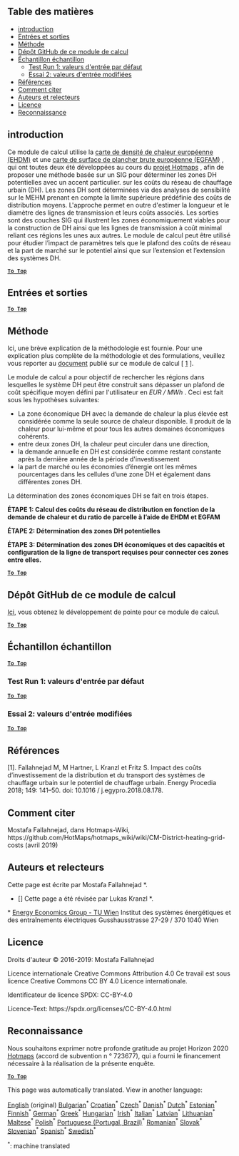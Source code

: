 <h2> Table des matières </h2><ul><li> <a href="#introduction">introduction</a> </li><li> <a href="#inputs-and-outputs">Entrées et sorties</a> </li><li> <a href="#method">Méthode</a> </li><li> <a href="#GitHub-Repository-of-this-calculation-module">Dépôt GitHub de ce module de calcul</a> </li><li> <a href="#sample-run">Échantillon échantillon</a> <ul><li> <a href="#test-run-1-default-input-values">Test Run 1: valeurs d&#39;entrée par défaut</a> </li><li> <a href="#test-run-2-modified-input-values">Essai 2: valeurs d&#39;entrée modifiées</a> </li></ul></li><li> <a href="#references">Références</a> </li><li> <a href="#how-to-cite">Comment citer</a> </li><li> <a href="#authors-and-reviewers">Auteurs et relecteurs</a> </li><li> <a href="#license">Licence</a> </li><li> <a href="#acknowledgement">Reconnaissance</a> </li></ul><h2> introduction </h2><p> Ce module de calcul utilise la <a href="https://gitlab.com/hotmaps/heat/heat_tot_curr_density">carte de densité de chaleur européenne (EHDM)</a> et une <a href="https://gitlab.com/hotmaps/gfa_tot_curr_density">carte de surface de plancher brute européenne (EGFAM)</a> , qui ont toutes deux été développées au cours du <a href="https://www.hotmaps-project.eu/">projet Hotmaps</a> , afin de proposer une méthode basée sur un SIG pour déterminer les zones DH potentielles avec un accent particulier. sur les coûts du réseau de chauffage urbain (DH). Les zones DH sont déterminées via des analyses de sensibilité sur le MEHM prenant en compte la limite supérieure prédéfinie des coûts de distribution moyens. L&#39;approche permet en outre d&#39;estimer la longueur et le diamètre des lignes de transmission et leurs coûts associés. Les sorties sont des couches SIG qui illustrent les zones économiquement viables pour la construction de DH ainsi que les lignes de transmission à coût minimal reliant ces régions les unes aux autres. Le module de calcul peut être utilisé pour étudier l’impact de paramètres tels que le plafond des coûts de réseau et la part de marché sur le potentiel ainsi que sur l’extension et l’extension des systèmes DH. </p><p><ins> <code><strong><a href="#table-of-contents">To Top</a></strong></code> </ins> </p><h2> Entrées et sorties </h2><p><ins> <code><strong><a href="#table-of-contents">To Top</a></strong></code> </ins> </p><h2> Méthode </h2><p> Ici, une brève explication de la méthodologie est fournie. Pour une explication plus complète de la méthodologie et des formulations, veuillez vous reporter au <a href="https://www.sciencedirect.com/science/article/pii/S1876610218304740">document</a> publié sur ce module de calcul [ <a href="#References">1</a> ]. </p><p> Le module de calcul a pour objectif de rechercher les régions dans lesquelles le système DH peut être construit sans dépasser un plafond de coût spécifique moyen défini par l&#39;utilisateur en <em><em>EUR / MWh</em></em> . Ceci est fait sous les hypothèses suivantes: </p><ul><li> La zone économique DH avec la demande de chaleur la plus élevée est considérée comme la seule source de chaleur disponible. Il produit de la chaleur pour lui-même et pour tous les autres domaines économiques cohérents. </li><li> entre deux zones DH, la chaleur peut circuler dans une direction, </li><li> la demande annuelle en DH est considérée comme restant constante après la dernière année de la période d&#39;investissement </li><li> la part de marché ou les économies d’énergie ont les mêmes pourcentages dans les cellules d’une zone DH et également dans différentes zones DH. </li></ul><p> La détermination des zones économiques DH se fait en trois étapes. </p><p> <strong>ÉTAPE 1: Calcul des coûts du réseau de distribution en fonction de la demande de chaleur et du ratio de parcelle à l’aide de EHDM et EGFAM</strong> </p><p> <strong>ÉTAPE 2: Détermination des zones DH potentielles</strong> </p><p> <strong>ÉTAPE 3: Détermination des zones DH économiques et des capacités et configuration de la ligne de transport requises pour connecter ces zones entre elles.</strong> </p><p><ins> <code><strong><a href="#table-of-contents">To Top</a></strong></code> </ins> </p><h2> Dépôt GitHub de ce module de calcul </h2><p> <a href="https://github.com/HotMaps/dh_economic_assessment/tree/develop">Ici,</a> vous obtenez le développement de pointe pour ce module de calcul. </p><p><ins> <code><strong><a href="#table-of-contents">To Top</a></strong></code> </ins> </p><h2> Échantillon échantillon </h2><p><ins> <code><strong><a href="#table-of-contents">To Top</a></strong></code> </ins> </p><h3> Test Run 1: valeurs d&#39;entrée par défaut </h3><p><ins> <code><strong><a href="#table-of-contents">To Top</a></strong></code> </ins> </p><h3> Essai 2: valeurs d&#39;entrée modifiées </h3><p><ins> <code><strong><a href="#table-of-contents">To Top</a></strong></code> </ins> </p><h2> Références </h2><p> [1]. Fallahnejad M, M Hartner, L Kranzl et Fritz S. Impact des coûts d’investissement de la distribution et du transport des systèmes de chauffage urbain sur le potentiel de chauffage urbain. Energy Procedia 2018; 149: 141–50. doi: 10.1016 / j.egypro.2018.08.178. </p><h2> Comment citer </h2><p> Mostafa Fallahnejad, dans Hotmaps-Wiki, https://github.com/HotMaps/hotmaps_wiki/wiki/CM-District-heating-grid-costs (avril 2019) </p><h2> Auteurs et relecteurs </h2><p> Cette page est écrite par Mostafa Fallahnejad *. </p><ul><li> [] Cette page a été révisée par Lukas Kranzl *. </li></ul><p> * <a href="https://eeg.tuwien.ac.at/">Energy Economics Group - TU Wien</a> Institut des systèmes énergétiques et des entraînements électriques Gusshausstrasse 27-29 / 370 1040 Wien </p><h2> Licence </h2><p> Droits d&#39;auteur © 2016-2019: Mostafa Fallahnejad </p><p> Licence internationale Creative Commons Attribution 4.0 Ce travail est sous licence Creative Commons CC BY 4.0 Licence internationale. </p><p> Identificateur de licence SPDX: CC-BY-4.0 </p><p> Licence-Text: https://spdx.org/licenses/CC-BY-4.0.html </p><h2> Reconnaissance </h2><p> Nous souhaitons exprimer notre profonde gratitude au projet Horizon 2020 <a href="https://www.hotmaps-project.eu">Hotmaps</a> (accord de subvention n ° 723677), qui a fourni le financement nécessaire à la réalisation de la présente enquête. </p><p><ins> <code><strong><a href="#table-of-contents">To Top</a></strong></code> </ins> </p>

This page was automatically translated. View in another language:

[English](../en/CM-District-heating-potential-economic-assessment.md) (original) [Bulgarian](../bg/CM-District-heating-potential-economic-assessment.md)<sup>\*</sup> [Croatian](../hr/CM-District-heating-potential-economic-assessment.md)<sup>\*</sup> [Czech](../cs/CM-District-heating-potential-economic-assessment.md)<sup>\*</sup> [Danish](../da/CM-District-heating-potential-economic-assessment.md)<sup>\*</sup> [Dutch](../nl/CM-District-heating-potential-economic-assessment.md)<sup>\*</sup> [Estonian](../et/CM-District-heating-potential-economic-assessment.md)<sup>\*</sup> [Finnish](../fi/CM-District-heating-potential-economic-assessment.md)<sup>\*</sup>  [German](../de/CM-District-heating-potential-economic-assessment.md)<sup>\*</sup> [Greek](../el/CM-District-heating-potential-economic-assessment.md)<sup>\*</sup> [Hungarian](../hu/CM-District-heating-potential-economic-assessment.md)<sup>\*</sup> [Irish](../ga/CM-District-heating-potential-economic-assessment.md)<sup>\*</sup> [Italian](../it/CM-District-heating-potential-economic-assessment.md)<sup>\*</sup> [Latvian](../lv/CM-District-heating-potential-economic-assessment.md)<sup>\*</sup> [Lithuanian](../lt/CM-District-heating-potential-economic-assessment.md)<sup>\*</sup> [Maltese](../mt/CM-District-heating-potential-economic-assessment.md)<sup>\*</sup> [Polish](../pl/CM-District-heating-potential-economic-assessment.md)<sup>\*</sup> [Portuguese (Portugal, Brazil)](../pt/CM-District-heating-potential-economic-assessment.md)<sup>\*</sup> [Romanian](../ro/CM-District-heating-potential-economic-assessment.md)<sup>\*</sup> [Slovak](../sk/CM-District-heating-potential-economic-assessment.md)<sup>\*</sup> [Slovenian](../sl/CM-District-heating-potential-economic-assessment.md)<sup>\*</sup> [Spanish](../es/CM-District-heating-potential-economic-assessment.md)<sup>\*</sup> [Swedish](../sv/CM-District-heating-potential-economic-assessment.md)<sup>\*</sup> 

<sup>\*</sup>: machine translated
